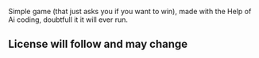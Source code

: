 Simple game (that just asks you if you want to win), made with the Help of Ai coding, doubtfull it it will ever run.
## License will follow and may change
